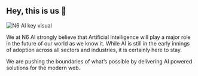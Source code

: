 ## Hey, this is us 👋

![N6 AI key visual](https://user-images.githubusercontent.com/68379148/176546965-92355a3d-ef17-47bc-acc0-204b04e2de43.jpg)

We at N6 AI strongly believe that Artificial Intelligence will play a major role in the future of our world as we know it. While AI is still in the early innings of adoption across all sectors and industries, it is certainly here to stay.

We are pushing the boundaries of what’s possible by delivering AI powered solutions for the modern web.
